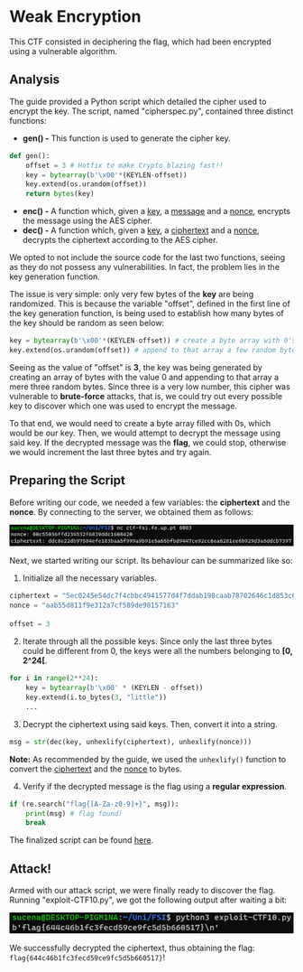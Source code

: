 # Weak Encryption

This CTF consisted in deciphering the flag, which had been encrypted using a vulnerable algorithm.

## Analysis

The guide provided a Python script which detailed the cipher used to encrypt the key. The script, named "cipherspec.py", contained three distinct functions:

* **gen() -** This function is used to generate the cipher key.

```python
def gen(): 
	offset = 3 # Hotfix to make Crypto blazing fast!!
	key = bytearray(b'\x00'*(KEYLEN-offset)) 
	key.extend(os.urandom(offset))
	return bytes(key)
```

* **enc() -** A function which, given a <ins>key</ins>, a <ins>message</ins> and a <ins>nonce</ins>, encrypts the message using the AES cipher.
* **dec() -** A function which, given a <ins>key</ins>, a <ins>ciphertext</ins> and a <ins>nonce</ins>, decrypts the ciphertext according to the AES cipher.

We opted to not include the source code for the last two functions, seeing as they do not possess any vulnerabilities. In fact, the problem lies in the key generation function.

The issue is very simple: only very few bytes of the **key** are being randomized. This is because the variable "offset", defined in the first line of the key generation function, is being used to establish how many bytes of the key should be random as seen below:

```python
key = bytearray(b'\x00'*(KEYLEN-offset)) # create a byte array with 0's
key.extend(os.urandom(offset)) # append to that array a few random bytes
```

Seeing as the value of "offset" is **3**, the key was being generated by creating an array of bytes with the value 0 and appending to that array a mere three random bytes. Since three is a very low number, this cipher was vulnerable to **brute-force** attacks, that is, we could try out every possible key to discover which one was used to encrypt the message.

To that end, we would need to create a byte array filled with 0s, which would be our key. Then, we would attempt to decrypt the message using said key. If the decrypted message was the **flag**, we could stop, otherwise we would increment the last three bytes and try again.

## Preparing the Script

Before writing our code, we needed a few variables: the **ciphertext** and the **nonce**. By connecting to the server, we obtained them as follows:

![Alt text](images/10-1.png)

Next, we started writing our script. Its behaviour can be summarized like so:

1. Initialize all the necessary variables.

```python
ciphertext = "5ec0245e54dc7f4cbbc4941577d4f7ddab198caab78702646c1d853c6912a7d7f4052ba72c3ae6"
nonce = "aab55d811f9e312a7cf589de98157163"

offset = 3
```

2. Iterate through all the possible keys. Since only the last three bytes could be different from 0, the keys were all the numbers belonging to **[0, 2^24[**.

```python
for i in range(2**24):
	key = bytearray(b'\x00' * (KEYLEN - offset)) 
	key.extend(i.to_bytes(3, "little"))
    ...
```

3. Decrypt the ciphertext using said keys. Then, convert it into a string.

```python
msg = str(dec(key, unhexlify(ciphertext), unhexlify(nonce)))
```

**Note:** As recommended by the guide, we used the `unhexlify()` function to convert the <ins>ciphertext</ins> and the <ins>nonce</ins> to bytes.

4. Verify if the decrypted message is the flag using a **regular expression**.

```python
if (re.search("flag{[A-Za-z0-9]+}", msg)):
    print(msg) # flag found!
    break
```

The finalized script can be found [here](etc/exploit-CTF10.py).

## Attack!

Armed with our attack script, we were finally ready to discover the flag. Running "exploit-CTF10.py", we got the following output after waiting a bit:

![Alt text](images/10-2.png)

We successfully decrypted the ciphertext, thus obtaining the flag: `flag{644c46b1fc3fecd59ce9fc5d5b660517}`!
